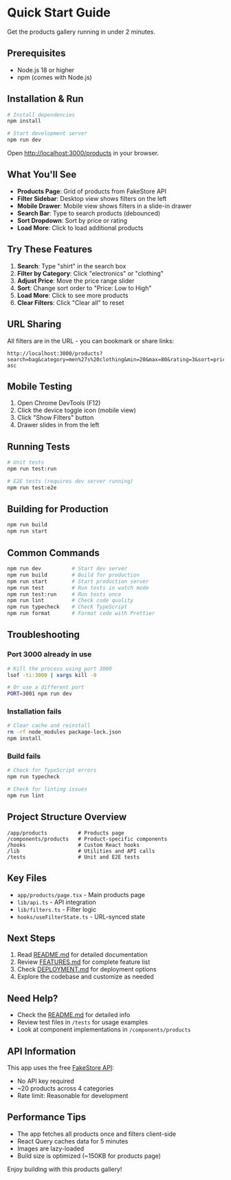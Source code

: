 # Quick Start Guide

Get the products gallery running in under 2 minutes.

## Prerequisites

- Node.js 18 or higher
- npm (comes with Node.js)

## Installation & Run

```bash
# Install dependencies
npm install

# Start development server
npm run dev
```

Open [http://localhost:3000/products](http://localhost:3000/products) in your browser.

## What You'll See

- **Products Page**: Grid of products from FakeStore API
- **Filter Sidebar**: Desktop view shows filters on the left
- **Mobile Drawer**: Mobile view shows filters in a slide-in drawer
- **Search Bar**: Type to search products (debounced)
- **Sort Dropdown**: Sort by price or rating
- **Load More**: Click to load additional products

## Try These Features

1. **Search**: Type "shirt" in the search box
2. **Filter by Category**: Click "electronics" or "clothing"
3. **Adjust Price**: Move the price range slider
4. **Sort**: Change sort order to "Price: Low to High"
5. **Load More**: Click to see more products
6. **Clear Filters**: Click "Clear all" to reset

## URL Sharing

All filters are in the URL - you can bookmark or share links:

```
http://localhost:3000/products?search=bag&category=men%27s%20clothing&min=20&max=80&rating=3&sort=price-asc
```

## Mobile Testing

1. Open Chrome DevTools (F12)
2. Click the device toggle icon (mobile view)
3. Click "Show Filters" button
4. Drawer slides in from the left

## Running Tests

```bash
# Unit tests
npm run test:run

# E2E tests (requires dev server running)
npm run test:e2e
```

## Building for Production

```bash
npm run build
npm run start
```

## Common Commands

```bash
npm run dev          # Start dev server
npm run build        # Build for production
npm run start        # Start production server
npm run test         # Run tests in watch mode
npm run test:run     # Run tests once
npm run lint         # Check code quality
npm run typecheck    # Check TypeScript
npm run format       # Format code with Prettier
```

## Troubleshooting

### Port 3000 already in use

```bash
# Kill the process using port 3000
lsof -ti:3000 | xargs kill -9

# Or use a different port
PORT=3001 npm run dev
```

### Installation fails

```bash
# Clear cache and reinstall
rm -rf node_modules package-lock.json
npm install
```

### Build fails

```bash
# Check for TypeScript errors
npm run typecheck

# Check for linting issues
npm run lint
```

## Project Structure Overview

```
/app/products          # Products page
/components/products   # Product-specific components
/hooks                 # Custom React hooks
/lib                   # Utilities and API calls
/tests                 # Unit and E2E tests
```

## Key Files

- `app/products/page.tsx` - Main products page
- `lib/api.ts` - API integration
- `lib/filters.ts` - Filter logic
- `hooks/useFilterState.ts` - URL-synced state

## Next Steps

1. Read [README.md](README.md) for detailed documentation
2. Review [FEATURES.md](FEATURES.md) for complete feature list
3. Check [DEPLOYMENT.md](DEPLOYMENT.md) for deployment options
4. Explore the codebase and customize as needed

## Need Help?

- Check the [README.md](README.md) for detailed info
- Review test files in `/tests` for usage examples
- Look at component implementations in `/components/products`

## API Information

This app uses the free [FakeStore API](https://fakestoreapi.com/):

- No API key required
- ~20 products across 4 categories
- Rate limit: Reasonable for development

## Performance Tips

- The app fetches all products once and filters client-side
- React Query caches data for 5 minutes
- Images are lazy-loaded
- Build size is optimized (~150KB for products page)

Enjoy building with this products gallery!
